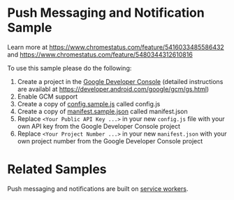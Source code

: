 Push Messaging and Notification Sample
===

Learn more at https://www.chromestatus.com/feature/5416033485586432 and https://www.chromestatus.com/feature/5480344312610816

To use this sample please do the following:

1. Create a project in the [Google Developer Console](https://console.developers.google.com) (detailed instructions are availabl at https://developer.android.com/google/gcm/gs.html)
1. Enable GCM support
1. Create a copy of [config.sample.js](config.sample.js) called config.js
1. Create a copy of [manifest.sample.json](manifest.sample.json) called manifest.json
1. Replace `<Your Public API Key ...>` in your new `config.js` file with your own API key from the Google Developer Console project
4. Replace `<Your Project Number ...>` in your new `manifest.json` with your own project number from the Google Developer Console project

# Related Samples
  Push messaging and notifications are built on [service workers](https://github.com/GoogleChrome/samples/tree/gh-pages/service-worker). 
